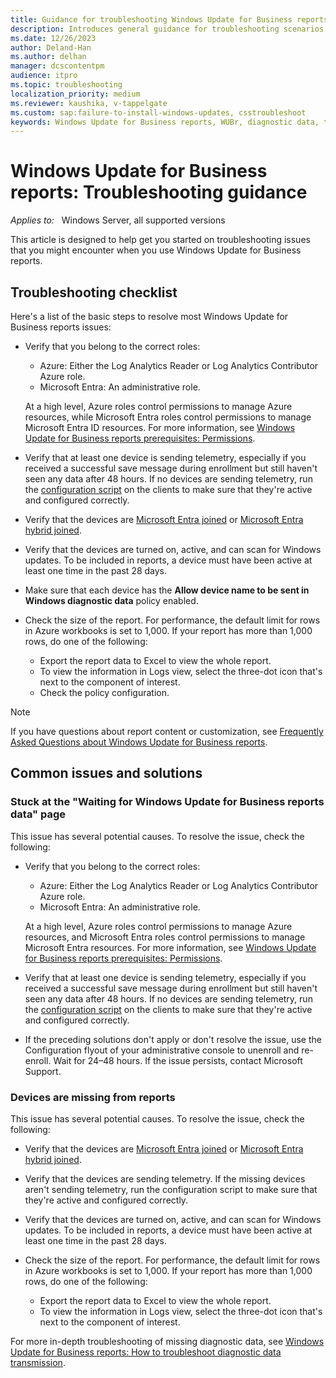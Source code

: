 ```yaml
---
title: Guidance for troubleshooting Windows Update for Business reports issues
description: Introduces general guidance for troubleshooting scenarios related to Windows Update for Business reports
ms.date: 12/26/2023
author: Deland-Han
ms.author: delhan
manager: dcscontentpm
audience: itpro
ms.topic: troubleshooting
localization_priority: medium
ms.reviewer: kaushika, v-tappelgate
ms.custom: sap:failure-to-install-windows-updates, csstroubleshoot
keywords: Windows Update for Business reports, WUBr, diagnostic data, telemetry
---
```


# Windows Update for Business reports: Troubleshooting guidance

_Applies to:_ &nbsp; Windows Server, all supported versions

This article is designed to help get you started on troubleshooting issues that you might encounter when you use Windows Update for Business reports.

## Troubleshooting checklist

Here's a list of the basic steps to resolve most Windows Update for Business reports issues:

- Verify that you belong to the correct roles:
  - Azure: Either the Log Analytics Reader or Log Analytics Contributor Azure role.  
  - Microsoft Entra: An administrative role.  

  At a high level, Azure roles control permissions to manage Azure resources, while Microsoft Entra roles control permissions to manage Microsoft Entra ID resources. For more information, see [Windows Update for Business reports prerequisites: Permissions](/windows/deployment/update/wufb-reports-prerequisites#permissions).
- Verify that at least one device is sending telemetry, especially if you received a successful save message during enrollment but still haven't seen any data after 48 hours. If no devices are sending telemetry, run the [configuration script](/windows/deployment/update/wufb-reports-configuration-script) on the clients to make sure that they're active and configured correctly.
- Verify that the devices are [Microsoft Entra joined](/azure/active-directory/devices/concept-azure-ad-join) or [Microsoft Entra hybrid joined](/azure/active-directory/devices/concept-azure-ad-join-hybrid).
- Verify that the devices are turned on, active, and can scan for Windows updates. To be included in reports, a device must have been active at least one time in the past 28 days.
- Make sure that each device has the **Allow device name to be sent in Windows diagnostic data** policy enabled.
- Check the size of the report. For performance, the default limit for rows in Azure workbooks is set to 1,000. If your report has more than 1,000 rows, do one of the following:
  - Export the report data to Excel to view the whole report.
  - To view the information in Logs view, select the three-dot icon that's next to the component of interest.
  - Check the policy configuration.

> [!NOTE]  
> If you have questions about report content or customization, see [Frequently Asked Questions about Windows Update for Business reports](/windows/deployment/update/wufb-reports-faq).

## Common issues and solutions

### Stuck at the "Waiting for Windows Update for Business reports data" page

This issue has several potential causes. To resolve the issue, check the following:  

- Verify that you belong to the correct roles:
  - Azure: Either the Log Analytics Reader or Log Analytics Contributor Azure role.
  - Microsoft Entra: An administrative role.  

  At a high level, Azure roles control permissions to manage Azure resources, and Microsoft Entra roles control permissions to manage Microsoft Entra resources. For more information, see [Windows Update for Business reports prerequisites: Permissions](/windows/deployment/update/wufb-reports-prerequisites#permissions).
- Verify that at least one device is sending telemetry, especially if you received a successful save message during enrollment but still haven't seen any data after 48 hours. If no devices are sending telemetry, run the [configuration script](/windows/deployment/update/wufb-reports-configuration-script) on the clients to make sure that they're active and configured correctly.
- If the preceding solutions don't apply or don't resolve the issue, use the Configuration flyout of your administrative console to unenroll and re-enroll. Wait for 24–48 hours. If the issue persists, contact Microsoft Support.

### Devices are missing from reports

This issue has several potential causes. To resolve the issue, check the following:

- Verify that the devices are [Microsoft Entra joined](/azure/active-directory/devices/concept-azure-ad-join) or [Microsoft Entra hybrid joined](/azure/active-directory/devices/concept-azure-ad-join-hybrid).
- Verify that the devices are sending telemetry. If the missing devices aren't sending telemetry, run the configuration script to make sure that they're active and configured correctly.
- Verify that the devices are turned on, active, and can scan for Windows updates. To be included in reports, a device must have been active at least one time in the past 28 days.
- Check the size of the report. For performance, the default limit for rows in Azure workbooks is set to 1,000. If your report has more than 1,000 rows, do one of the following:  

  - Export the report data to Excel to view the whole report.
  - To view the information in Logs view, select the three-dot icon that's next to the component of interest.

For more in-depth troubleshooting of missing diagnostic data, see [Windows Update for Business reports: How to troubleshoot diagnostic data transmission](wubr-troubleshooting-data-transmission.md).
